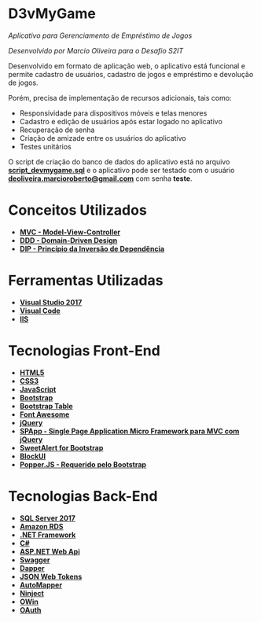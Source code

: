 # D3vMyGame

*Aplicativo para Gerenciamento de Empréstimo de Jogos*

*Desenvolvido por Marcio Oliveira para o Desafio S2IT*

Desenvolvido em formato de aplicação web, o aplicativo está funcional e permite cadastro de usuários, cadastro de jogos e empréstimo e devolução de jogos.

Porém, precisa de implementação de recursos adicionais, tais como:

* Responsividade para dispositivos móveis e telas menores
* Cadastro e edição de usuários após estar logado no aplicativo
* Recuperação de senha
* Criação de amizade entre os usuários do aplicativo
* Testes unitários

O script de criação do banco de dados do aplicativo está no arquivo [**script_devmygame.sql**](https://github.com/oliveiramarcio/devmygame/blob/master/script_devmygame.sql) e o aplicativo pode ser testado com o usuário **deoliveira.marcioroberto@gmail.com** com senha **teste**.

# Conceitos Utilizados

* [**MVC - Model-View-Controller**](https://pt.wikipedia.org/wiki/MVC)
* [**DDD - Domain-Driven Design**](https://en.wikipedia.org/wiki/Domain-driven_design)
* [**DIP - Princípio da Inversão de Dependência**](https://robsoncastilho.com.br/2013/05/01/principios-solid-principio-da-inversao-de-dependencia-dip/)

# Ferramentas Utilizadas

* [**Visual Studio 2017**](https://visualstudio.microsoft.com/) 
* [**Visual Code**](https://code.visualstudio.com/)
* [**IIS**](https://www.iis.net/)

# Tecnologias Front-End

* [**HTML5**](https://www.w3schools.com/html/html5_intro.asp)
* [**CSS3**](https://pt.wikipedia.org/wiki/CSS3)
* [**JavaScript**](https://www.javascript.com/)
* [**Bootstrap**](https://getbootstrap.com/)
* [**Bootstrap Table**](http://bootstrap-table.wenzhixin.net.cn/)
* [**Font Awesome**](https://fontawesome.com/)
* [**jQuery**](https://jquery.com/)
* [**SPApp - Single Page Application Micro Framework para MVC com jQuery**](https://github.com/c-smile/spapp)
* [**SweetAlert for Bootstrap**](https://lipis.github.io/bootstrap-sweetalert/)
* [**BlockUI**](http://malsup.com/jquery/block/)
* [**Popper.JS - Requerido pelo Bootstrap**](https://popper.js.org/)

# Tecnologias Back-End

* [**SQL Server 2017**](https://www.microsoft.com/pt-br/sql-server/sql-server-2017)
* [**Amazon RDS**](https://aws.amazon.com/pt/rds/)
* [**.NET Framework**](https://www.microsoft.com/net/)
* [**C#**](https://pt.wikipedia.org/wiki/C_Sharp)
* [**ASP.NET Web Api**](https://docs.microsoft.com/pt-br/aspnet/web-api/overview/getting-started-with-aspnet-web-api/tutorial-your-first-web-api)
* [**Swagger**](https://swagger.io)
* [**Dapper**](https://github.com/StackExchange/Dapper)
* [**JSON Web Tokens**](https://jwt.io/)
* [**AutoMapper**](https://automapper.org/)
* [**Ninject**](https://github.com/ninject/Ninject)
* [**OWin**](http://owin.org/)
* [**OAuth**](https://oauth.net/)